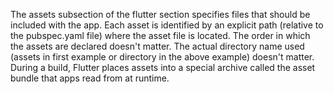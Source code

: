 The assets subsection of the flutter section
specifies files that should be included with the app.
Each asset is identified by an explicit path
(relative to the pubspec.yaml file) where the asset
file is located. The order in which the assets are
declared doesn't matter. The actual directory name used
(assets in first example or directory in the above
example) doesn't matter.
During a build, Flutter places assets into a special
archive called the asset bundle that apps read
from at runtime.

